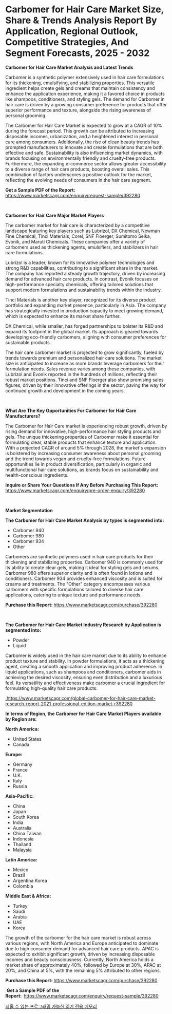 <p><h1>Carbomer for Hair Care Market Size, Share & Trends Analysis Report By Application, Regional Outlook, Competitive Strategies, And Segment Forecasts, 2025 - 2032</h1></p><p><strong>Carbomer for Hair Care Market Analysis and Latest Trends</strong></p>
<p><p>Carbomer is a synthetic polymer extensively used in hair care formulations for its thickening, emulsifying, and stabilizing properties. This versatile ingredient helps create gels and creams that maintain consistency and enhance the application experience, making it a favored choice in products like shampoos, conditioners, and styling gels. The demand for Carbomer in hair care is driven by a growing consumer preference for products that offer superior performance and texture, alongside the rising awareness of personal grooming.</p><p>The Carbomer for Hair Care Market is expected to grow at a CAGR of 10% during the forecast period. This growth can be attributed to increasing disposable incomes, urbanization, and a heightened interest in personal care among consumers. Additionally, the rise of clean beauty trends has prompted manufacturers to innovate and create formulations that are both effective and safe. Sustainability is also influencing market dynamics, with brands focusing on environmentally friendly and cruelty-free products. Furthermore, the expanding e-commerce sector allows greater accessibility to a diverse range of hair care products, boosting overall sales. This combination of factors underscores a positive outlook for the market, reflecting the evolving needs of consumers in the hair care segment.</p></p>
<p><strong>Get a Sample PDF of the Report:&nbsp;</strong> <a href="https://www.marketscagr.com/enquiry/request-sample/392280?utm_campaign=1126&utm_medium=2&utm_source=Github&utm_content=ia&utm_term=17012025&utm_id=carbomer-for-hair-care">https://www.marketscagr.com/enquiry/request-sample/392280</a></p>
<p>&nbsp;</p>
<p><strong>Carbomer for Hair Care Major Market Players</strong></p>
<p><p>The carbomer market for hair care is characterized by a competitive landscape featuring key players such as Lubrizol, DX Chemical, Newman Fine Chemical, Tinci Materials, Corel, SNF Floerger, Sumitomo Seika, Evonik, and Maruti Chemicals. These companies offer a variety of carbomers used as thickening agents, emulsifiers, and stabilizers in hair care formulations.</p><p>Lubrizol is a leader, known for its innovative polymer technologies and strong R&D capabilities, contributing to a significant share in the market. The company has reported a steady growth trajectory, driven by increasing demand for advanced hair care products. In contrast, Evonik focuses on high-performance specialty chemicals, offering tailored solutions that support modern formulations and sustainability trends within the industry.</p><p>Tinci Materials is another key player, recognized for its diverse product portfolio and expanding market presence, particularly in Asia. The company has strategically invested in production capacity to meet growing demand, which is expected to enhance its market share further.</p><p>DX Chemical, while smaller, has forged partnerships to bolster its R&D and expand its footprint in the global market. Its approach is geared towards developing eco-friendly carbomers, aligning with consumer preferences for sustainable products.</p><p>The hair care carbomer market is projected to grow significantly, fueled by trends towards premium and personalized hair care solutions. The market size is anticipated to increase as more brands leverage carbomers for their formulation needs. Sales revenue varies among these companies, with Lubrizol and Evonik reported in the hundreds of millions, reflecting their robust market positions. Tinci and SNF Floerger also show promising sales figures, driven by their innovative offerings in the sector, paving the way for continued growth and development in the coming years.</p></p>
<p>&nbsp;</p>
<p><strong>What Are The Key Opportunities For Carbomer for Hair Care Manufacturers?</strong></p>
<p><p>The Carbomer for Hair Care market is experiencing robust growth, driven by rising demand for innovative, high-performance hair styling products and gels. The unique thickening properties of Carbomer make it essential for formulating clear, stable products that enhance texture and application. With a projected CAGR of around 5% through 2028, the market's expansion is bolstered by increasing consumer awareness about personal grooming and the trend towards vegan and cruelty-free formulations. Future opportunities lie in product diversification, particularly in organic and multifunctional hair care solutions, as brands focus on sustainability and health-conscious ingredients.</p></p>
<p><strong>Inquire or Share Your Questions If Any Before Purchasing This Report:</strong> <a href="https://www.marketscagr.com/enquiry/pre-order-enquiry/392280?utm_campaign=1126&utm_medium=2&utm_source=Github&utm_content=ia&utm_term=17012025&utm_id=carbomer-for-hair-care">https://www.marketscagr.com/enquiry/pre-order-enquiry/392280</a></p>
<p>&nbsp;</p>
<p><strong>Market Segmentation</strong></p>
<p><strong>The Carbomer for Hair Care Market Analysis by types is segmented into:</strong></p>
<p><ul><li>Carbomer 940</li><li>Carbomer 980</li><li>Carbomer 934</li><li>Other</li></ul></p>
<p><p>Carbomers are synthetic polymers used in hair care products for their thickening and stabilizing properties. Carbomer 940 is commonly used for its ability to create clear gels, making it ideal for styling gels and serums. Carbomer 980 offers superior clarity and is often found in lotions and conditioners. Carbomer 934 provides enhanced viscosity and is suited for creams and treatments. The "Other" category encompasses various carbomers with specific formulations tailored to diverse hair care applications, catering to unique texture and performance needs.</p></p>
<p><strong>Purchase this Report:&nbsp;</strong><a href="https://www.marketscagr.com/purchase/392280?utm_campaign=1126&utm_medium=2&utm_source=Github&utm_content=ia&utm_term=17012025&utm_id=carbomer-for-hair-care">https://www.marketscagr.com/purchase/392280</a></p>
<p>&nbsp;</p>
<p><strong>The Carbomer for Hair Care Market Industry Research by Application is segmented into:</strong></p>
<p><ul><li>Powder</li><li>Liquid</li></ul></p>
<p><p>Carbomer is widely used in the hair care market due to its ability to enhance product texture and stability. In powder formulations, it acts as a thickening agent, creating a smooth application and improving product adherence. In liquid applications, such as shampoos and conditioners, carbomer aids in achieving the desired viscosity, ensuring even distribution and a luxurious feel. Its versatility and effectiveness make carbomer a crucial ingredient for formulating high-quality hair care products.</p></p>
<p><a href="https://www.marketscagr.com/global-carbomer-for-hair-care-market-research-report-2021-professional-edition-market-r392280?utm_campaign=1126&utm_medium=2&utm_source=Github&utm_content=ia&utm_term=17012025&utm_id=carbomer-for-hair-care">&nbsp;https://www.marketscagr.com/global-carbomer-for-hair-care-market-research-report-2021-professional-edition-market-r392280</a></p>
<p><strong>In terms of Region, the Carbomer for Hair Care Market Players available by Region are:</strong></p>
<p>
    <p> <strong> North America: </strong>
        <ul>
            <li>United States</li>
            <li>Canada</li>
        </ul>
        </p> 
    <p> <strong> Europe: </strong>
        <ul>
            <li>Germany</li>
            <li>France</li>
            <li>U.K.</li>
            <li>Italy</li>
            <li>Russia</li>
        </ul>
        </p> 
    <p> <strong> Asia-Pacific: </strong>
        <ul>
            <li>China</li>
            <li>Japan</li>
            <li>South Korea</li>
            <li>India</li>
            <li>Australia</li>
            <li>China Taiwan</li>
            <li>Indonesia</li>
            <li>Thailand</li>
            <li>Malaysia</li>
        </ul>
        </p> 
    <p> <strong> Latin America: </strong>
        <ul>
            <li>Mexico</li>
            <li>Brazil</li>
            <li>Argentina Korea</li>
            <li>Colombia</li>
        </ul>
        </p> 
    <p> <strong> Middle East & Africa: </strong>
        <ul>
            <li>Turkey</li>
            <li>Saudi</li>
            <li>Arabia</li>
            <li>UAE</li>
            <li>Korea</li>
        </ul>
    </p>
    </p>
<p><p>The growth of the carbomer for the hair care market is robust across various regions, with North America and Europe anticipated to dominate due to high consumer demand for advanced hair care products. APAC is expected to exhibit significant growth, driven by increasing disposable incomes and beauty consciousness. Currently, North America holds a market share of approximately 40%, followed by Europe at 30%, APAC at 20%, and China at 5%, with the remaining 5% attributed to other regions.</p></p>
<p><strong>Purchase this Report: </strong><a href="https://www.marketscagr.com/purchase/392280?utm_campaign=1126&utm_medium=2&utm_source=Github&utm_content=ia&utm_term=17012025&utm_id=carbomer-for-hair-care">https://www.marketscagr.com/purchase/392280</a></p>
<p>&nbsp;<strong>Get a Sample PDF of the Report:&nbsp;&nbsp;</strong><a href="https://www.marketscagr.com/enquiry/request-sample/392280?utm_campaign=1126&utm_medium=2&utm_source=Github&utm_content=ia&utm_term=17012025&utm_id=carbomer-for-hair-care">https://www.marketscagr.com/enquiry/request-sample/392280</a></p>
<p><strong></strong></p>
<p><p><a href="https://github.com/sougarounis/Market-Research-Report-List-6/blob/main/603313631388.md?utm_campaign=1126&utm_medium=2&utm_source=Github&utm_content=ia&utm_term=17012025&utm_id=carbomer-for-hair-care">지울 수 있는 프로그래밍 가능한 읽기 전용 메모리</a></p></p>